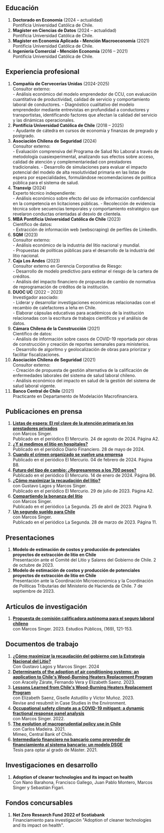## Educación
1. **Doctorado en Economía** (2024 – actualidad)  
Pontificia Universidad Católica de Chile.
2. **Magíster en Ciencias de Datos** (2024 – actualidad)  
Pontificia Universidad Católica de Chile.
3. **Magíster en Economía Aplicada - Mención Macroeconomía** (2021)  
Pontificia Universidad Católica de Chile.
4. **Ingeniería Comercial - Mención Economía** (2016 – 2021)  
Pontificia Universidad Católica de Chile.

## Experiencia profesional
1. **Compañía de Cervecerías Unidas** (2024-2025)  
Consultor externo:  
\- Análisis económico del modelo emprendedor de CCU, con evaluación cuantitativa de productividad, calidad de servicio y comportamiento laboral de conductores.
\- Diagnóstico cualitativo del modelo emprendedor mediante entrevistas en profundidad a conductores y transportistas, identificando factores que afectan la calidad del servicio y las dinámicas operacionales.
2. **Pontificia Universidad Católica de Chile** (2018 – 2025)  
\- Ayudante de cátedra en cursos de economía y finanzas de pregrado y postgrado. 
3. **Asociación Chilena de Seguridad** (2024)  
Consultor externo:  
\- Evaluación comprensiva del Programa de Salud No Laboral a través de metodología cuasiexperimental, analizando sus efectos sobre acceso, calidad de atención y complementariedad con prestadores tradicionales. 
\- Desarrollo de simulaciones para evaluar el impacto potencial del modelo de alta resolutividad primaria en las listas de espera por especialidades, formulándose recomendaciones de política pública para el sistema de salud.
4. **Transvip** (2024)  
Experto técnico independiente:  
\- Análisis económico sobre efecto del uso de información confidencial en la competencia en licitaciones públicas.
\- Recolección de evidencia técnica sobre secuencias temporales y comportamiento estratégico que revelaron conductas orientadas al desvío de clientela.
5. **MBA Pontificia Universidad Católica de Chile** (2023)  
Científico de datos:  
\- Extracción de información web (webscraping) de perfiles de LinkedIn. 
6. **SQM** (2023)  
Consultor externo:  
\- Análisis económico de la industria del litio nacional y mundial.  
\- Propuestas de políticas públicas para el desarrollo de la industria del litio nacional.  
7. **Caja Los Andes** (2023)  
Consultor externo en Gerencia Corporativa de Riesgo:  
\- Desarrollo de modelo predictivo para estimar el riesgo de la cartera de créditos.  
\- Análisis del impacto financiero de propuesta de cambio de normativa de reprogramación de créditos de la institución. 
8. **DUOC UC** (2022 – 2023)  
Investigador asociado:  
\- Liderar y desarrollar investigaciones económicas relacionadas con el recambio de calefactores a leña en Chile.  
\- Elaborar cápsulas educativas para académicos de la institución relacionadas con la escritura de trabajos científicos y el análisis de datos. 
9. **Cámara Chilena de la Construcción** (2021)  
Científico de datos:  
\- Análisis de información sobre casos de COVID-19 reportada por obras de construcción y creación de reportes semanales para ministerios.  
\- Desarrollo de algoritmo y geolocalización de obras para priorizar y facilitar fiscalizaciones. 
10. **Asociación Chilena de Seguridad** (2021)  
Consultor externo:  
\- Creación de propuesta de gestión alternativa de la calificación de enfermedades laborales del sistema de salud laboral chileno.  
\- Análisis económico del impacto en salud de la gestión del sistema de salud laboral vigente. 
11. **Banco Central de Chile** (2021)  
Practicante en Departamento de Modelación Macrofinanciera. 

## Publicaciones en prensa
1. [**Listas de espera: El rol clave de la atención primaria en los prestadores privados**](https://fco-olivares.github.io/nc/C_especialistas_EM.pdf)  
con Marcos Singer.  
Publicado en el periódico El Mercurio. 24 de agosto de 2024. Página A2.
2. [**¿Y si medimos el litio en hospitales?**](https://fco-olivares.github.io/nc/C_litiohospitales_DF.pdf)    
Publicado en el periódico Diario Financiero. 28 de mayo de 2024.
3. [**Cuando el crimen organizado se vuelve una empresa**](https://fco-olivares.github.io/nc/C_crimenTM_EM.pdf)    
Publicado en el periódico El Mercurio. 04 de febrero de 2024. Página B8.
4. [**Futuro del tipo de cambio: ¿Regresaremos a los 700 pesos?**](https://fco-olivares.github.io/nc/C_dolarTM_EM.pdf)  
Publicado en el periódico El Mercurio. 14 de enero de 2024. Página B6.
5. [**¿Cómo maximizar la recaudación del litio?**](https://fco-olivares.github.io/nc/C_maxrecSQM_EM.pdf)  
con Gustavo Lagos y Marcos Singer.  
Publicado en el periódico El Mercurio. 29 de julio de 2023. Página A2.
6. [**Compartiendo la bonanza del litio**](https://fco-olivares.github.io/nc/C_cblSQM_LS.pdf)  
con Marcos Singer.  
Publicado en el periódico La Segunda. 25 de abril de 2023. Página 9.
7. [**Un segundo sueldo para Chile**](https://fco-olivares.github.io/nc/C_ssSQM_LS.pdf)  
con Marcos Singer.  
Publicado en el periódico La Segunda. 28 de marzo de 2023. Página 11.

## Presentaciones
1. **Modelo de estimación de costos y producción de potenciales proyectos de extracción de litio en Chile**  
Presentación ante el Comité del Litio y Salares del Gobierno de Chile. 2 de octubre de 2023.
2. **Modelo de estimación de costos y producción de potenciales proyectos de extracción de litio en Chile**  
Presentación ante la Coordinación Microeconómica y la Coordinación de Políticas Tributarias del Ministerio de Hacienda de Chile. 7 de septiembre de 2023.

## Artículos de investigación
1. [**Propuesta de comisión calificadora autónoma para el seguro laboral chileno**](https://doi.org/10.38178/07183089/2154220112)  
con Marcos Singer. 2023.
Estudios Públicos, (169), 121-153.

## Documentos de trabajo
1. [**¿Cómo maximizar la recaudación del gobierno con la Estrategia Nacional del Litio?**](https://fco-olivares.github.io/wp/laffer_lithium.pdf)    
Con Gustavo Lagos y Marcos Singer. 2024
2. [**Determinants of the adoption of air conditioning systems: an application to Chile's Wood-Burning Heaters Replacement Program**](https://fco-olivares.github.io/wp/adoption_acs.pdf)  
con Aracelly Zárate, Fernando Vera y Elizabeth Saenz. 2023.
3. [**Lessons Learned from Chile's Wood-Burning Heaters Replacement Program**](https://fco-olivares.github.io/wp/cs_heaters.pdf)  
con Elizabeth Saenz, Giselle Astudillo y Víctor Muñoz. 2023.  
Revise and resubmit in Case Studies in the Environment.
4. [**Occupational safety climate as a COVID-19 mitigant: a dynamic fractional response panel analysis**](https://fco-olivares.github.io/wp/sc_covid.pdf)  
con Marcos Singer. 2022.
5. [**The evolution of macroprudential policy use in Chile**](https://fco-olivares.github.io/ap/mp_chile.pdf)  
con Carlos Madeira. 2021.  
Mimeo, Central Bank of Chile.
6. [**Intermediario financiero no bancario como proveedor de financiamiento al sistema bancario: un modelo DSGE**](https://fco-olivares.github.io/ap/nbfi_dsge.pdf)  
Tesis para optar al grado de Máster. 2021.  

## Investigaciones en desarrollo
1. **Adoption of cleaner technologies and its impact on health**  
Con Nano Barahona, Francisco Gallego, Juan Pablo Montero, Marcos Singer y Sebastián Figari.

## Fondos concursables
1. **Net Zero Research Fund 2022 of Scotiabank**  
Financiamiento para investigación "Adoption of cleaner technologies and its impact on health".